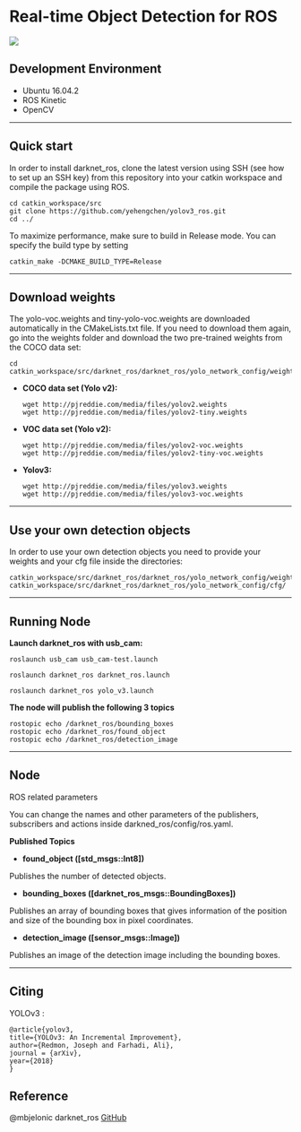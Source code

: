 # Real-time Object Detection for ROS 

![](https://github.com/yehengchen/yolov3_ros/blob/master/ros_yolov3_tiny.gif)

## Development Environment

- Ubuntu 16.04.2 
- ROS Kinetic
- OpenCV

***

## Quick start

In order to install darknet_ros, clone the latest version using SSH (see how to set up an SSH key) from this repository into your catkin workspace and compile the package using ROS.

    cd catkin_workspace/src
    git clone https://github.com/yehengchen/yolov3_ros.git
    cd ../
    
To maximize performance, make sure to build in Release mode. You can specify the build type by setting

    catkin_make -DCMAKE_BUILD_TYPE=Release

***

## Download weights

The yolo-voc.weights and tiny-yolo-voc.weights are downloaded automatically in the CMakeLists.txt file. If you need to download them again, go into the weights folder and download the two pre-trained weights from the COCO data set:

    cd catkin_workspace/src/darknet_ros/darknet_ros/yolo_network_config/weights/

* __COCO data set (Yolo v2):__

      wget http://pjreddie.com/media/files/yolov2.weights
      wget http://pjreddie.com/media/files/yolov2-tiny.weights

* __VOC data set (Yolo v2):__
        
      wget http://pjreddie.com/media/files/yolov2-voc.weights
      wget http://pjreddie.com/media/files/yolov2-tiny-voc.weights

* __Yolov3:__
        
      wget http://pjreddie.com/media/files/yolov3.weights
      wget http://pjreddie.com/media/files/yolov3-voc.weights

***

## Use your own detection objects

In order to use your own detection objects you need to provide your weights and your cfg file inside the directories:

    catkin_workspace/src/darknet_ros/darknet_ros/yolo_network_config/weights/
    catkin_workspace/src/darknet_ros/darknet_ros/yolo_network_config/cfg/

***

## Running Node

__Launch darknet_ros with usb_cam:__

    roslaunch usb_cam usb_cam-test.launch

    roslaunch darknet_ros darknet_ros.launch

    roslaunch darknet_ros yolo_v3.launch 

__The node will publish the following 3 topics__
    
    rostopic echo /darknet_ros/bounding_boxes
    rostopic echo /darknet_ros/found_object
    rostopic echo /darknet_ros/detection_image

***

## Node

ROS related parameters

You can change the names and other parameters of the publishers, subscribers and actions inside darkned_ros/config/ros.yaml.

__Published Topics__

* __found_object ([std_msgs::Int8])__

Publishes the number of detected objects.

* __bounding_boxes ([darknet_ros_msgs::BoundingBoxes])__

Publishes an array of bounding boxes that gives information of the position and size of the bounding box in pixel coordinates.

* __detection_image ([sensor_msgs::Image])__

Publishes an image of the detection image including the bounding boxes.

***

## Citing

YOLOv3 :

    @article{yolov3,
    title={YOLOv3: An Incremental Improvement},
    author={Redmon, Joseph and Farhadi, Ali},
    journal = {arXiv},
    year={2018}
    }
## Reference

@mbjelonic darknet_ros [GitHub](https://github.com/leggedrobotics/darknet_ros)



